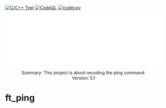 [![C/C++ Test](https://github.com/GawinGowin/ft_ping/actions/workflows/run-test.yaml/badge.svg)](https://github.com/GawinGowin/ft_ping/actions/workflows/run-test.yaml)
[![CodeQL](https://github.com/GawinGowin/ft_ping/actions/workflows/github-code-scanning/codeql/badge.svg)](https://github.com/GawinGowin/ft_ping/actions/workflows/github-code-scanning/codeql)
[![codecov](https://codecov.io/gh/GawinGowin/ft_ping/graph/badge.svg?token=ApUfGXUe1u)](https://codecov.io/gh/GawinGowin/ft_ping)
<p align="center">
<picture>
 <source media="(prefers-color-scheme: dark)" srcset="./images/ft_ping_dark.png">
 <source media="(prefers-color-scheme: light)" srcset="./images/ft_ping_light.png">
 <img alt="ft_ping_banner" src="./images/ft_ping_dark.png">
</picture>
</p>
<p align="center">
Summary: This project is about recoding the ping command.<br>
Version: 5.1<br>
</p>

# ft_ping

